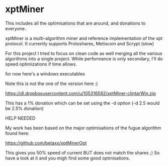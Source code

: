 xptMiner
========



This includes all the optimisations that are around, and donations to everyone.. 




xptMiner is a multi-algorithm miner and reference implementation of the xpt protocol. It currently supports Protoshares, Metiscoin and Scrypt (slow)

For this project I tried to focus on clean code as well merging all the various algorithms into a single project. While performance is only secondary, I'll do speed optimizations if time allows.


for now here's a windows executables


Note this is not the one of the version here :)

https://dl.dropboxusercontent.com/u/105316582/xptMiner-clintarWin.zip

This has a 1% donation which can be set using the -d option (-d 2.5 would be 2.5% donation)

HELP NEEDED 

My work has been based on the major optimisations of the fugue algorithm found here:

https://github.com/betaxx/xptMinerOpt

This gives you  50% speed of current BUT does not match the shares ;) So have a look at it and you migh find some good optmisations.
